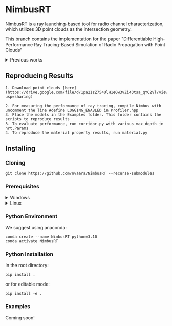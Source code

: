 # NimbusRT 
NimbusRT is a ray launching-based tool for radio channel characterization, which utilizes 3D point clouds as the intersection geometry.

This branch contains the implementation for the paper "Differentiable High-Performance Ray Tracing-Based Simulation of Radio Propagation with Point Clouds"
<details><summary>Previous works</summary>

See branch [vct](https://github.com/nvaara/NimbusRT/tree/vct) for papers  
[Vaara et. al., Ray launching-based computation of exact paths with noisy dense point clouds,” IEEE TAP, 2025](https://ieeexplore.ieee.org/abstract/document/10910023)  
[Vaara et. al., A ray launching approach for computing exact paths with point clouds, ICASSPW, 2024](https://arxiv.org/abs/2402.13747)

</details>

## Reproducing Results
```
1. Download point clouds [here](https://drive.google.com/file/d/1pa2IzZ754UlH1eGw3vZi43tsa_qYC2Vl/view?usp=sharing)

2. For measuring the performance of ray tracing, compile Nimbus with uncomment the line #define LOGGING_ENABLED in Profiler.hpp
3. Place the models in the Examples folder. This folder contains the scripts to reproduce results
3. To evaluate performance, run corridor.py with various max_depth in nrt.Params
4. To reproduce the material property results, run material.py
```
## Installing


### Cloning
```shell
git clone https://github.com/nvaara/NimbusRT --recurse-submodules
```

### Prerequisites

<details><summary>Windows</summary>

```
1. Install MSVC C++17 build tools
2. Install CUDA 11.8+
3. Install Optix 8.0
4. Create an environment variable named OPTIX_8_0_PATH that points to the OptiX 8.0 SDK folder
```

</details>

<details><summary>Linux</summary>

#### **gcc-11 g++-11**
```bash
sudo apt install gcc-11 g++-11
```
#### **CUDA Toolkit 12.1**
- First install NVIDIA drivers for your machine, reboot and check if `nvidia-smi` works. 
- Then install `cuda-12.1` using the instructions [here](https://developer.nvidia.com/cuda-12-1-0-download-archive?target_os=Linux&target_arch=x86_64&Distribution=Ubuntu&target_version=20.04&target_type=deb_local)  
- Export CUDA enviroment variables to `~/.bashrc`
```bash
echo '# NVIDIA CUDA' >> ~/.bashrc
echo 'export PATH=/usr/local/cuda-12.1/bin:$PATH' >> ~/.bashrc
echo 'export LD_LIBRARY_PATH=/usr/local/cuda-12.1/lib64:$LD_LIBRARY_PATH' >> ~/.bashrc
```
- Reboot, then check installation with `nvcc --version`
#### OptiX 8.0
- Download OptiX SDK from [here](https://developer.nvidia.com/designworks/optix/downloads/legacy). Note you need to have an NVIDIA developer account.
- Execute the shell script and then move the SDK files into a directory of your choice, we call it `<INSTALL_DIR>`.
```bash
# You are most probably in the ~/Downloads directory  
chmod u+x NVIDIA-OptiX-SDK-8.0.0-linux64-x86_64.sh
./NVIDIA-OptiX-SDK-8.0.0-linux64-x86_64.sh
mv NVIDIA-OptiX-SDK-8.0.0-linux64-x86_64 <INSTALL_DIR>
```  
- Generate the cmake build files for the SDK:
```bash
cd <INSTALL_DIR>/NVIDIA-OptiX-SDK-8.0.0-linux64-x86_64/SDK
mkdir build
cd build
ccmake ..
```
- Once in cmake GUI, type in `c`, and type `e` once the process is done. Type `c` again `e` and type `g`. For in-depth explanation see [here](https://www.matthewjmullin.com/posts/optix/). After the generation process is done run `make`
- Check installation and export the environment variables to your `~/.bashrc`. 
```bash
./bin/optixHair  # optionally test sample program, you should see a rendered face with very colorful hairs
echo 'export OPTIX_8_0_PATH=/<absoulte>/<path>/<to>/<INSTALL_DIR>/NVIDIA-OptiX-SDK-8.0.0-linux64-x86_64' >> ~/.bashrc
```
</details>


### Python Environment

We suggest using anaconda:
```shell
conda create --name NimbusRT python=3.10
conda activate NimbusRT
```

### Python Installation

In the root directory:

```shell
pip install .
```
or for editable mode:
```shell
pip install -e .
```

### Examples

Coming soon!
